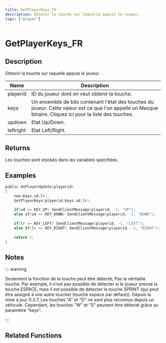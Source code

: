 ```yaml
---
title: GetPlayerKeys_FR
description: Obtenir la touche sur laquelle appuie le joueur.
tags: ["player"]
---
```


# GetPlayerKeys_FR

## Description

Obtenir la touche sur laquelle appuie le joueur.

| Name      | Description                                                                                                                                                |
| --------- | ---------------------------------------------------------------------------------------------------------------------------------------------------------- |
| playerid  | ID du joueur dont on veut obtenir la touche.                                                                                                               |
| keys      | Un ensemble de bits contenant l'état des touches du joueur. Cette valeur est ce que l'on appelle un Masque binaire. Cliquez ici pour la liste des touches. |
| updown    | Etat Up/Down.                                                                                                                                              |
| leftright | Etat Left/Right.                                                                                                                                           |

## Returns

Les touches sont stockés dans les variables spécifiées.

## Examples

```c
public OnPlayerUpdate(playerid)
{
    new Keys,ud,lr;
    GetPlayerKeys(playerid,Keys,ud,lr);
 
    if(ud == KEY_UP) SendClientMessage(playerid, -1, "UP");
    else if(ud == KEY_DOWN) SendClientMessage(playerid, -1, "DOWN");
 
    if(lr == KEY_LEFT) SendClientMessage(playerid, -1, "LEFT");
    else if(lr == KEY_RIGHT) SendClientMessage(playerid, -1, "RIGHT");
 
    return 1;
}
```

## Notes

::: warning

Seulement la fonction de la touche peut être détecté; Pas la véritable touche. Par exemple, il n'est pas possible de détecter si le joueur presse la touche ESPACE, mais il est possible de détecter la touche SPRINT (qui peut être assigné à une autre touche) (touche espace par défaut)).
Depuis la mise à jour 0.3.7, Les touches "A" et "D" ne sont plus reconnus depuis un véhicule. Cependant, les touches "W" et "S" peuvent être détecté grâce au paramètre "keys".

:::

## Related Functions
